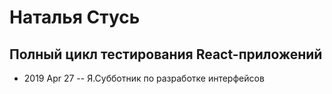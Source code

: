 # Наталья Стусь

## Полный цикл тестирования React-приложений
- 2019 Apr 27 -- Я.Субботник по разработке интерфейсов    
